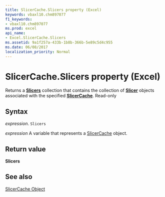 ```yaml
---
title: SlicerCache.Slicers property (Excel)
keywords: vbaxl10.chm897077
f1_keywords:
- vbaxl10.chm897077
ms.prod: excel
api_name:
- Excel.SlicerCache.Slicers
ms.assetid: 9a1f257a-433b-1b8b-366b-5e89c5d4c955
ms.date: 06/08/2017
localization_priority: Normal
---
```



# SlicerCache.Slicers property (Excel)

Returns a  **[Slicers](Excel.Slicers.md)** collection that contains the collection of **[Slicer](Excel.Slicer.md)** objects associated with the specified **[SlicerCache](Excel.SlicerCache.md)**. Read-only


## Syntax

_expression_. `Slicers`

_expression_ A variable that represents a [SlicerCache](./Excel.SlicerCache.md) object.


## Return value

 **Slicers**


## See also


[SlicerCache Object](Excel.SlicerCache.md)

